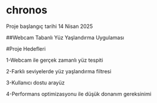 # chronos
Proje başlangıç tarihi 14 Nisan 2025

##Webcam Tabanlı Yüz Yaşlandırma Uygulaması

#Proje Hedefleri

1-Webcam ile gerçek zamanlı yüz tespiti

2-Farklı seviyelerde yüz yaşlandırma filtresi 

3-Kullanıcı dostu arayüz

4-Performans optimizasyonu ile düşük donanım gereksinimi

